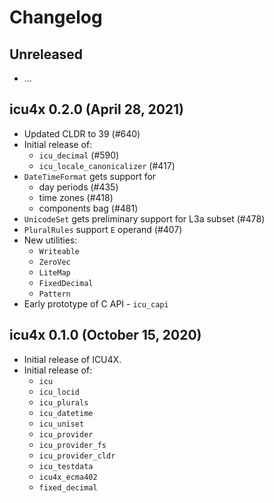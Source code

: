 # Changelog

## Unreleased

  - …

## icu4x 0.2.0 (April 28, 2021)
  - Updated CLDR to 39 (#640)
  - Initial release of:
    - `icu_decimal` (#590)
    - `icu_locale_canonicalizer` (#417)
  - `DateTimeFormat` gets support for
    - day periods (#435)
    - time zones (#418)
    - components bag (#481)
  - `UnicodeSet` gets preliminary support for L3a subset (#478)
  - `PluralRules` support `E` operand (#407)
  - New utilities:
    - `Writeable`
    - `ZeroVec`
    - `LiteMap`
    - `FixedDecimal`
    - `Pattern`
  - Early prototype of C API - `icu_capi` 

## icu4x 0.1.0 (October 15, 2020)
  - Initial release of ICU4X.
  - Initial release of:
    - `icu`
    - `icu_locid`
    - `icu_plurals`
    - `icu_datetime`
    - `icu_uniset`
    - `icu_provider`
    - `icu_provider_fs`
    - `icu_provider_cldr`
    - `icu_testdata`
    - `icu4x_ecma402`
    - `fixed_decimal`
